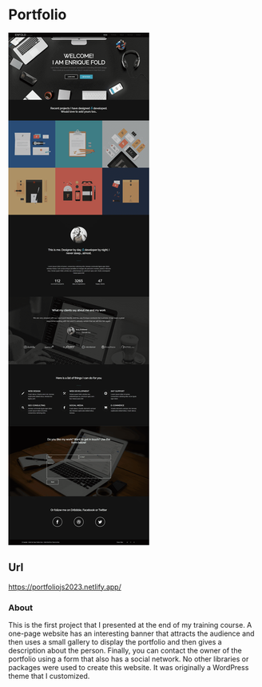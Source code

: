 # Portfolio

![Screen Project](Images/Screen-Project.png)

## Url
https://portfoliojs2023.netlify.app/


### About
This is the first project that I presented at the end of my training course. A one-page website has an interesting banner that attracts the audience and then uses a small gallery to display the portfolio and then gives a description about the person. Finally, you can contact the owner of the portfolio using a form that also has a social network. No other libraries or packages were used to create this website. It was originally a WordPress theme that I customized.